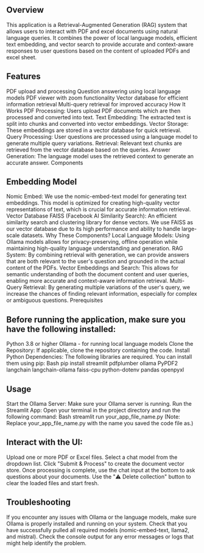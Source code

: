 
Overview
---------
This application is a Retrieval-Augmented Generation (RAG) system that allows users to interact with PDF and excel documents
using natural language queries. It combines the power of local language models, efficient text embedding, 
and vector search to provide accurate and context-aware responses to user questions based on the content of uploaded PDFs and excel sheet.


Features
----------
PDF upload and processing
Question answering using local language models
PDF viewer with zoom functionality
Vector database for efficient information retrieval
Multi-query retrieval for improved accuracy
How It Works
PDF Processing: Users upload PDF documents which are then processed and converted into text.
Text Embedding: The extracted text is split into chunks and converted into vector embeddings.
Vector Storage: These embeddings are stored in a vector database for quick retrieval.
Query Processing: User questions are processed using a language model to generate multiple query variations.
Retrieval: Relevant text chunks are retrieved from the vector database based on the queries.
Answer Generation: The language model uses the retrieved context to generate an accurate answer.
Components

Embedding Model
---------------
Nomic Embed: We use the nomic-embed-text model for generating text embeddings. This model is optimized for creating high-quality vector representations of text, which is crucial for accurate information retrieval.
Vector Database
FAISS (Facebook AI Similarity Search): An efficient similarity search and clustering library for dense vectors. We use FAISS as our vector database due to its high performance and ability to handle large-scale datasets.
Why These Components?
Local Language Models: Using Ollama models allows for privacy-preserving, offline operation while maintaining high-quality language understanding and generation.
RAG System: By combining retrieval with generation, we can provide answers that are both relevant to the user's question and grounded in the actual content of the PDFs.
Vector Embeddings and Search: This allows for semantic understanding of both the document content and user queries, enabling more accurate and context-aware information retrieval.
Multi-Query Retrieval: By generating multiple variations of the user's query, we increase the chances of finding relevant information, especially for complex or ambiguous questions.
Prerequisites


Before running the application, make sure you have the following installed:
-------------------------------------------------------------------------
Python 3.8 or higher
Ollama - for running local language models
Clone the Repository: If applicable, clone the repository containing the code.
Install Python Dependencies: The following libraries are required. You can install them using pip:
Bash
pip install streamlit pdfplumber ollama PyPDF2 langchain langchain-ollama faiss-cpu python-dotenv pandas openpyxl

Usage
------
Start the Ollama Server: Make sure your Ollama server is running.
Run the Streamlit App: Open your terminal in the project directory and run the following command:
Bash
streamlit run your_app_file_name.py
(Note: Replace your_app_file_name.py with the name you saved the code file as.)


Interact with the UI:
---------------------
Upload one or more PDF or Excel files.
Select a chat model from the dropdown list.
Click "Submit & Process" to create the document vector store.
Once processing is complete, use the chat input at the bottom to ask questions about your documents.
Use the "⚠️ Delete collection" button to clear the loaded files and start fresh.


Troubleshooting
----------------
If you encounter any issues with Ollama or the language models, make sure Ollama is properly installed and running on your system.
Check that you have successfully pulled all required models (nomic-embed-text, llama2, and mistral).
Check the console output for any error messages or logs that might help identify the problem.

